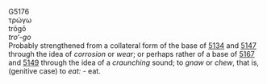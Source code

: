 <body>
  <p>G5176<br>  τρώγω  <br> trōgō  <br><i>tro‘-go </i><br>Probably strengthened from a collateral form of the base of <a href="g5134.htm">5134</a> and <a href="g5147.htm">5147</a> through the idea of <i>corrosion</i> or <i>wear</i>; or perhaps rather of a base of <a href="g5167.htm">5167</a> and <a href="g5149.htm">5149</a> through the idea of a <i>craunching</i> sound; to <i>gnaw</i> or <i>chew</i>, that is, (genitive case) to <i>eat:</i> - eat.<br></p>
 </body>